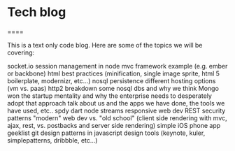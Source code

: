 # Tech blog
====

This is a text only code blog.  Here are some of the topics we will
be covering:


socket.io
session management in node
mvc framework example (e.g. ember or backbone)
html best practices (minification, single image sprite, html 5 boilerplate, modernizr, etc...)
nosql persistence
different hosting options (vm vs. paas)
http2
breakdown some nosql dbs and why we think Mongo won
the startup mentality and why the enterprise needs to desperately adopt that approach
talk about us and the apps we have done, the tools we have used, etc..
spdy
dart
node streams
responsive web dev
REST security patterns
"modern" web dev vs. "old school"   (client side rendering with mvc, ajax, rest, vs. postbacks and server side rendering)
simple iOS phone app
geeklist
git
design patterns in javascript
design tools (keynote, kuler, simplepatterns, dribbble, etc...)